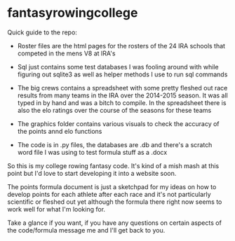 # fantasyrowingcollege

Quick guide to the repo:

- Roster files are the html pages for the rosters of the 24 IRA schools that competed in the mens V8 at IRA's

- Sql just contains some test databases I was fooling around with while figuring out sqlite3 as well as helper methods I use to run sql commands

- The big crews contains a spreadsheet with some pretty fleshed out race results from many teams in the IRA over the 2014-2015 season. It was all typed in by hand and was a bitch to compile. In the spreadsheet there is also the elo ratings over the course of the seasons for these teams

- The graphics folder contains various visuals to check the accuracy of the points annd elo functions

- The code is in .py files, the databases are .db and there's a scratch word file I was using to test formula stuff as a .docx

So this is my college rowing fantasy code. It's kind of a mish mash at this point but I'd love to start developing it into a website soon.

The points formula document is just a sketchpad for my ideas on how to develop points for each athlete after each race and it's not particularly scientific or fleshed out yet although the formula there right now seems to work well for what I'm looking for.

Take a glance if you want, if you have any questions on certain aspects of the code/formula message me and I'll get back to you.
